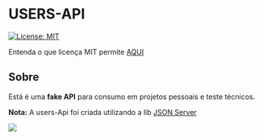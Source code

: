 # USERS-API
[![License: MIT](https://img.shields.io/badge/License-MIT-yellow.svg)](https://github.com/Pereira-Araujo/users-api/blob/main/LICENSE.md)

Entenda o que licença MIT permite [AQUI](https://github.com/Pereira-Araujo/users-api/blob/main/LICENSE.md)

## Sobre
 Está é uma **fake API** para consumo em projetos pessoais e teste técnicos.
 
 **Nota:** A users-Api foi criada utilizando a lib [JSON Server](https://github.com/typicode/json-server)

![](https://www.gizmodo.com.au/content/uploads/sites/2/2015/12/15/jfiftnp0gxoxrvs5xee2.gif)

